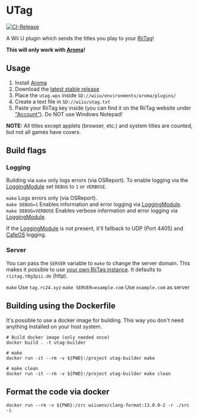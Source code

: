 # UTag

[![CI-Release](https://github.com/t0g3pii/UTag/actions/workflows/ci.yml/badge.svg)](https://github.com/t0g3pii/UTag/actions/workflows/ci.yml)

A Wii U plugin which sends the titles you play to your [RiiTag](https://riitag.t0g3pii.de/)!

**This will only work with [Aroma](https://aroma.foryour.cafe/)!**

## Usage

1. Install [Aroma](https://aroma.foryour.cafe/)
2. Download the [latest stable release](https://github.com/t0g3pii/UTag/releases/latest)
3. Place the `utag.wps` inside `SD://wiiu/environments/aroma/plugins/`
4. Create a text file in `SD://wiiu/utag.txt`
5. Paste your RiiTag key inside (you can find it on the RiiTag website
   under ["Account"](https://riitag.t0g3pii.de/account)). Do NOT use Windows Notepad!

**NOTE:** All titles except applets (browser, etc.) and system titles are counted, but not all
games have covers.

## Build flags

### Logging

Building via `make` only logs errors (via OSReport). To enable logging via the [LoggingModule](https://github.com/wiiu-env/LoggingModule) set `DEBUG` to `1` or `VERBOSE`.

`make` Logs errors only (via OSReport).  
`make DEBUG=1` Enables information and error logging via [LoggingModule](https://github.com/wiiu-env/LoggingModule).  
`make DEBUG=VERBOSE` Enables verbose information and error logging via [LoggingModule](https://github.com/wiiu-env/LoggingModule).

If the [LoggingModule](https://github.com/wiiu-env/LoggingModule) is not present, it'll fallback to UDP (Port 4405) and [CafeOS](https://github.com/wiiu-env/USBSerialLoggingModule) logging.

### Server

You can pass the `SERVER` variable to `make` to change the server domain. This makes it possible to use [your own RiiTag instance](https://github.com/WiiDatabase/RiiTag-Next). It defaults to `riitag.t0g3pii.de` (http).

`make` Use `tag.rc24.xyz`
`make SERVER=example.com` Use `example.com` as server

## Building using the Dockerfile

It's possible to use a docker image for building. This way you don't need anything installed on your host system.

```
# Build docker image (only needed once)
docker build . -t utag-builder

# make
docker run -it --rm -v ${PWD}:/project utag-builder make

# make clean
docker run -it --rm -v ${PWD}:/project utag-builder make clean
```

## Format the code via docker

`docker run --rm -v ${PWD}:/src wiiuenv/clang-format:13.0.0-2 -r ./src -i`
